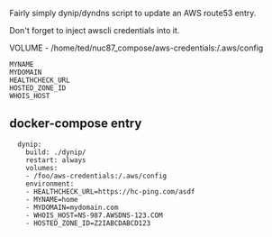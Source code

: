 Fairly simply dynip/dyndns script to update an AWS route53 entry.

Don't forget to inject awscli credentials into it.

VOLUME
    - /home/ted/nuc87_compose/aws-credentials:/.aws/config

```
MYNAME
MYDOMAIN
HEALTHCHECK_URL
HOSTED_ZONE_ID
WHOIS_HOST
```

## docker-compose entry

```
  dynip:
    build: ./dynip/
    restart: always
    volumes:
    - /foo/aws-credentials:/.aws/config
    environment:
    - HEALTHCHECK_URL=https://hc-ping.com/asdf
    - MYNAME=home
    - MYDOMAIN=mydomain.com
    - WHOIS_HOST=NS-987.AWSDNS-123.COM
    - HOSTED_ZONE_ID=Z2IABCDABCD123
```
